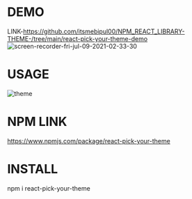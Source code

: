 # DEMO
LINK-https://github.com/itsmebipul00/NPM_REACT_LIBRARY-THEME-/tree/main/react-pick-your-theme-demo</br>
![screen-recorder-fri-jul-09-2021-02-33-30](https://user-images.githubusercontent.com/67150257/124991030-c31df480-e05e-11eb-85fb-c87a64126645.gif)
# USAGE
![theme](https://user-images.githubusercontent.com/67150257/124992173-455ae880-e060-11eb-8486-b541ae07575f.png)
# NPM LINK
https://www.npmjs.com/package/react-pick-your-theme
# INSTALL
npm i react-pick-your-theme


